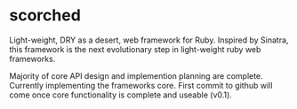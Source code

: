 scorched
========

Light-weight, DRY as a desert, web framework for Ruby. Inspired by Sinatra, this framework is the next evolutionary step in light-weight ruby web frameworks.

Majority of core API design and implemention planning are complete. Currently implementing the frameworks core. First commit to github will come once core functionality is complete and useable (v0.1).
